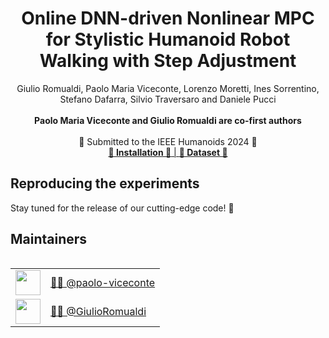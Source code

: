 <h1 align="center">
Online DNN-driven Nonlinear MPC for Stylistic Humanoid Robot Walking with Step Adjustment
</h1>

<div align="center">
Giulio Romualdi, Paolo Maria Viceconte, Lorenzo Moretti, Ines Sorrentino, Stefano Dafarra, Silvio Traversaro and Daniele Pucci <br> <br>
<b>Paolo Maria Viceconte and Giulio Romualdi are co-first authors</b>
</div>

<br>


<div align="center">
    📅 Submitted to the IEEE Humanoids 2024 🤖
</div>
 
<div align="center">
    <a href="#reproducing-the-experiments"><b>🔧 Installation 🔧</b> | </a> <a href="https://huggingface.co/datasets/ami-iit/paper_romualdi_viceconte_2024_humanoids_dnn-mpc-walking_dataset"><b>📂 Dataset 📂</b></a>
</div>


## Reproducing the experiments

<p>Stay tuned for the release of our cutting-edge code! 🚀</p>

## Maintainers

<table align="left">
    <tr>
        <td><a href="https://github.com/paolo-viceconte"><img src="https://github.com/paolo-viceconte.png" width="40"></a></td>
        <td><a href="https://github.com/paolo-viceconte">👨‍💻 @paolo-viceconte</a></td>
    </tr>
    <tr>
        <td><a href="https://github.com/GiulioRomualdi"><img src="https://github.com/GiulioRomualdi.png" width="40"></a></td>
        <td><a href="https://github.com/GiulioRomualdi">👨‍💻 @GiulioRomualdi</a></td>
    </tr>
</table>
